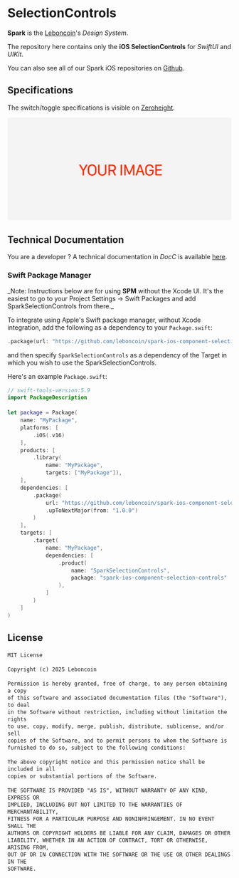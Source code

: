 # SelectionControls

**Spark** is the [Leboncoin](https://www.leboncoin.fr/)'s _Design System_.

The repository here contains only the **iOS SelectionControls** for _SwiftUI_ and _UIKit_.

You can also see all of our Spark iOS repositories on [Github](https://github.com/orgs/leboncoin/repositories?q=spark-ios+sort%3Aname-asc).

## Specifications

The switch/toggle specifications is visible on [Zeroheight](https://zeroheight.com/1186e1705/p/58a2c6-switch).

![Figma anatomy](https://github.com/leboncoin/spark-ios-component-selection-controls/blob/main/.github/assets/anatomy.png)

## Technical Documentation

You are a developer ? A technical documentation in _DocC_ is available [here](https://leboncoin.github.io/spark-ios-component-selection-controls/).

### Swift Package Manager

_Note: Instructions below are for using **SPM** without the Xcode UI. It's the easiest to go to your Project Settings -> Swift Packages and add SparkSelectionControls from there.\_

To integrate using Apple's Swift package manager, without Xcode integration, add the following as a dependency to your `Package.swift`:

```swift
.package(url: "https://github.com/leboncoin/spark-ios-component-selection-controls.git", .upToNextMajor(from: "1.0.0"))
```

and then specify `SparkSelectionControls` as a dependency of the Target in which you wish to use the SparkSelectionControls.

Here's an example `Package.swift`:

```swift
// swift-tools-version:5.9
import PackageDescription

let package = Package(
    name: "MyPackage",
    platforms: [
        .iOS(.v16)
    ],
    products: [
        .library(
            name: "MyPackage",
            targets: ["MyPackage"]),
    ],
    dependencies: [
        .package(
            url: "https://github.com/leboncoin/spark-ios-component-selection-controls.git",
            .upToNextMajor(from: "1.0.0")
        )
    ],
    targets: [
        .target(
            name: "MyPackage",
            dependencies: [
                .product(
                    name: "SparkSelectionControls",
                    package: "spark-ios-component-selection-controls"
                ),
            ]
        )
    ]
)
```

## License

```
MIT License

Copyright (c) 2025 Leboncoin

Permission is hereby granted, free of charge, to any person obtaining a copy
of this software and associated documentation files (the "Software"), to deal
in the Software without restriction, including without limitation the rights
to use, copy, modify, merge, publish, distribute, sublicense, and/or sell
copies of the Software, and to permit persons to whom the Software is
furnished to do so, subject to the following conditions:

The above copyright notice and this permission notice shall be included in all
copies or substantial portions of the Software.

THE SOFTWARE IS PROVIDED "AS IS", WITHOUT WARRANTY OF ANY KIND, EXPRESS OR
IMPLIED, INCLUDING BUT NOT LIMITED TO THE WARRANTIES OF MERCHANTABILITY,
FITNESS FOR A PARTICULAR PURPOSE AND NONINFRINGEMENT. IN NO EVENT SHALL THE
AUTHORS OR COPYRIGHT HOLDERS BE LIABLE FOR ANY CLAIM, DAMAGES OR OTHER
LIABILITY, WHETHER IN AN ACTION OF CONTRACT, TORT OR OTHERWISE, ARISING FROM,
OUT OF OR IN CONNECTION WITH THE SOFTWARE OR THE USE OR OTHER DEALINGS IN THE
SOFTWARE.
```
